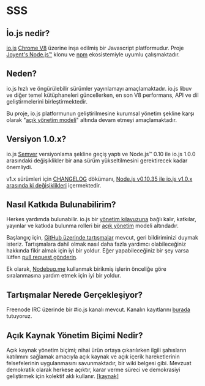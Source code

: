 # SSS

## İo.js nedir?

[io.js](https://github.com/iojs/io.js) [Chrome V8](http://code.google.com/p/v8/) üzerine inşa edilmiş bir Javascript platformudur. Proje [Joyent's Node.js™](https://nodejs.org/) klonu ve [npm](https://www.npmjs.com/) ekosistemiyle uyumlu çalışmaktadır.

## Neden?

io.js hızlı ve öngürülebilir sürümler yayınlamayı amaçlamaktadır. io.js libuv ve diğer temel kütüphaneleri güncellerken, en son V8 performans, API ve dil geliştirmelerini birleştirmektedir.

Bu proje, io.js platformunun geliştirilmesine kurumsal yönetim şekline karşı olarak "[açık yönetim modeli](https://github.com/iojs/io.js/blob/v1.x/GOVERNANCE.md#readme)" altında devam etmeyi amaçlamaktadır.

## Versiyon 1.0.x?

io.js [Semver](http://semver.org/) versiyonlama şekline geçiş yaptı ve Node.js™ 0.10 ile io.js 1.0.0 arasındaki değişiklikler bir ana sürüm yükseltilmesini
gerektirecek kadar önemliydi.

v1.x sürümleri için [CHANGELOG](https://github.com/iojs/io.js/blob/v1.x/CHANGELOG.md) dökümanı, [Node.js v0.10.35 ile io.js v1.0.x arasında ki değişiklikleri](https://github.com/iojs/io.js/blob/v1.x/CHANGELOG.md#summary-of-changes-from-nodejs-v01035-to-iojs-v100) içermektedir.

## Nasıl Katkıda Bulunabilirim?

Herkes yardımda bulunabilir. io.js bir [yönetim kılavuzuna](https://github.com/iojs/io.js/blob/v1.x/CONTRIBUTING.md#code-of-conduct) bağlı kalır, katkılar, yayınlar ve katkıda bulunma rolleri bir [açık yönetim](https://github.com/iojs/io.js/blob/v1.x/GOVERNANCE.md#readme) modeli altındadır.

Başlangıç için, [GitHub üzerinde tartışmalar](https://github.com/iojs/io.js/issues) mevcut, geri bildiriminizi duymak isteriz. Tartışmalara dahil olmak nasıl daha fazla yardımcı olabileceğiniz hakkında fikir almak için iyi bir yoldur. Eğer yapabileceğiniz bir şey varsa lütfen [pull request gönderin](https://github.com/iojs/io.js/blob/v1.x/CONTRIBUTING.md#code-contributions).

Ek olarak, [Nodebug.me](http://nodebug.me/) kullanmak birikmiş işlerin önceliğe göre sıralanmasına yardım etmek için iyi bir yoldur.

## Tartışmalar Nerede Gerçekleşiyor?

Freenode IRC üzerinde bir \#io.js kanalı mevcut. Kanalın kayıtlarını [burada](http://logs.libuv.org/io.js/latest) tutuyoruz.

## Açık Kaynak Yönetim Biçimi Nedir?

Açık kaynak yönetim biçimi; nihai ürün ortaya çıkarılırken ilgili şahısların katılımını sağlamak amacıyla açık kaynak ve açık içerik hareketlerinin felsefelerinin uygulanmasını savunmaktadır, bir wiki belgesi gibi. Mevzuat demokratik olarak herkese açıktır, karar verme süreci ve demokrasiyi geliştirmek için kolektif aklı kullanır. [[kaynak]](https://en.wikipedia.org/wiki/Open-source_governance)
